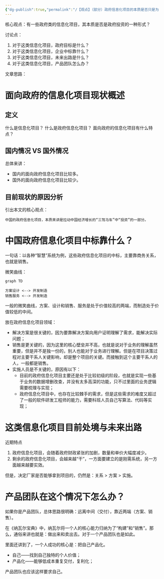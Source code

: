 ```yaml
---
{"dg-publish":true,"permalink":"/【观点】（部分）政府信息化项目的本质是否只是为了实现投资？/","tags":["观点","信息化"]}
---
```


核心观点：有一些政府类的信息化项目，其本质是否是政府投资的一种形式？

讨论点：
1. 对于这类信息化项目，政府目标是什么？
2. 对于这类信息化项目，企业中标靠什么？
3. 对于这类信息化项目，未来出路是什么？
4. 对于这类信息化项目，产品团队怎么办？

文章思路：

# 面向政府的信息化项目现状概述

## 定义

什么是信息化项目？
什么是政府信息化项目？
面向政府的信息化项目有什么特点？

## 国内情况 VS 国外情况

总体来讲：
- 国内的面向政府信息化项目比较多。
- 国外的面向政府信息化项目比较少。

## 目前现状的原因分析

引出本文的核心观点：

`中国的政府信息化项目，本质来讲是拉动中国经济增长的“三驾马车”中“投资”的一部分。`

# 中国政府信息化项目中标靠什么？

一句话：以各种“智慧”系统为例，这些政府信息化项目的中标，主要靠商务关系，也就是销售。

微笑曲线：

```mermaid
graph TD

方案设计 <--> 开发制造
销售服务 <--> 开发制造
```

一般的微笑曲线，方案、设计和销售、服务是处于价值较高的两端，而制造处于价值较低的中间。

放在政府信息化项目领域：
- 解决方案是很关键的，因为要靠解决方案向用户证明理解了需求，能解决实际问题；
- 销售是更关键的，因为这里的核心壁垒并不高，也就是说对于业务的理解虽然重要，但是并不是独一份的，别人也能对于业务进行理解。但是在项目决策过程对主要干系人关键影响，却是整个项目的关键。而接触到这个主要干系人的人，一般都是销售。
- 实施人员是不关键的，原因有以下：
	- 目前的政府信息化项目主要还是处于比较初级的阶段，也就是实现一些基于业务的数据增删改查，并没有太多高深的功能，只不过里面的业务逻辑需要梳理与实现；
	- 政府信息化项目中，也存在比较棘手的需求，但是这些需求的难度又超过了一般的软件研发工程师的能力，需要科班人员自己写算法、代码等实现；



# 这类信息化项目目前处境与未来出路

近期特点
1. 政府信息化项目，会随着政府财政紧张的加剧，数量和单价大幅度减少。
2. 剩余的政府信息化项目，会越来越“干”，一方面要建立的是刚需系统，另一方面越来越要实效。

但是，决定厂家是否能够拿到项目的，仍然是：关系 > 方案 > 实施。

# 产品团队在这个情况下怎么办？

如果你是产品团队，总体思路很明确：远离中间（交付），靠近两端（方案、销售）。

在《纳瓦尔宝典》中，纳瓦尔将一个人的核心能力归纳为了“构建”和“销售”。那么，通俗来讲也就是：做出来和卖出去。对于一个产品团队也是如此。

里面还讲到了，一个人成功的核心是：把自己产品化。
- 自己——找到自己独特的个人价值；
- 产品化——能够低成本重复交付，复利化；

产品团队也应该这样要求自己。

